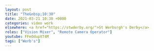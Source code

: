 ```yaml
---
layout: post
title: "The&nbsp;10:30"
date: 2021-03-21 10:30 +0000
categories: video work
elsewhere: <a href="https://stwderby.org/">St Werburgh's Derby</a>
roles: ["Vision Mixer", "Remote Camera Operator"]
youtube: FFeOdupXT4M
tags: ["Werb's"]
---
```

